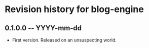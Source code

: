 # Revision history for blog-engine

## 0.1.0.0 -- YYYY-mm-dd

* First version. Released on an unsuspecting world.
